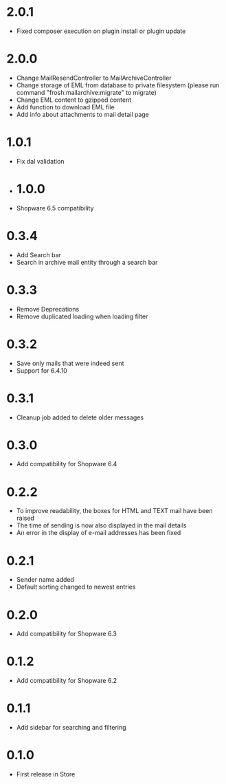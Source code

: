 # 2.0.1
* Fixed composer execution on plugin install or plugin update

# 2.0.0
* Change MailResendController to MailArchiveController
* Change storage of EML from database to private filesystem (please run command "frosh:mailarchive:migrate" to migrate)
* Change EML content to gzipped content
* Add function to download EML file
* Add info about attachments to mail detail page

# 1.0.1
* Fix dal validation

* # 1.0.0
* Shopware 6.5 compatibility

# 0.3.4
* Add Search bar
* Search in archive mail entity through a search bar 

# 0.3.3
* Remove Deprecations
* Remove duplicated loading when loading filter

# 0.3.2
* Save only mails that were indeed sent
* Support for 6.4.10

# 0.3.1
* Cleanup job added to delete older messages

# 0.3.0
* Add compatibility for Shopware 6.4

# 0.2.2
* To improve readability, the boxes for HTML and TEXT mail have been raised
* The time of sending is now also displayed in the mail details
* An error in the display of e-mail addresses has been fixed

# 0.2.1

* Sender name added
* Default sorting changed to newest entries

# 0.2.0

* Add compatibility for Shopware 6.3

# 0.1.2

* Add compatibility for Shopware 6.2

# 0.1.1

* Add sidebar for searching and filtering

# 0.1.0

* First release in Store
